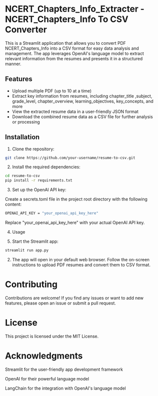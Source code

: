 # NCERT_Chapters_Info_Extracter - NCERT_Chapters_Info To CSV Converter

This is a Streamlit application that allows you to convert PDF NCERT_Chapters_Info into a CSV format for easy data analysis and management. The app leverages OpenAI's language model to extract relevant information from the resumes and presents it in a structured manner.

## Features

- Upload multiple PDF  (up to 10 at a time)
- Extract key information from resumes, including chapter_title ,subject, grade_level, chapter_overview, learning_objectives, key_concepts, and more
- View the extracted resume data in a user-friendly JSON format
- Download the combined resume data as a CSV file for further analysis or processing

## Installation

1. Clone the repository:

```bash
git clone https://github.com/your-username/resume-to-csv.git
```

2. Install the required dependencies:

```bash
cd resume-to-csv
pip install -r requirements.txt
```

3. Set up the OpenAI API key:

Create a secrets.toml file in the project root directory with the following content:

```bash
OPENAI_API_KEY = "your_openai_api_key_here"
```
Replace "your_openai_api_key_here" with your actual OpenAI API key.

4. Usage

1. Start the Streamlit app:

```bash
streamlit run app.py
```

2. The app will open in your default web browser. Follow the on-screen instructions to upload PDF resumes and convert them to CSV format.

# Contributing

Contributions are welcome! If you find any issues or want to add new features, please open an issue or submit a pull request.

# License 

This project is licensed under the MIT License.

# Acknowledgments

Streamlit for the user-friendly app development framework

OpenAI for their powerful language model

LangChain for the integration with OpenAI's language model

